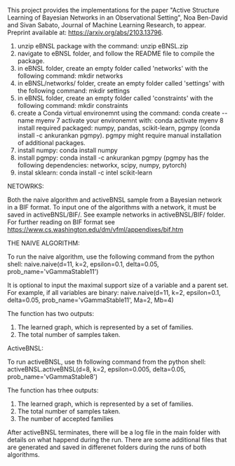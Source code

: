 This project provides the implementations for the paper "Active Structure Learning of Bayesian Networks in an Observational Setting", Noa Ben-David and Sivan Sabato, Journal of Machine Learning Research, to appear. Preprint available at: https://arxiv.org/abs/2103.13796.


1. unzip eBNSL package with the command: unzip eBNSL.zip
2. navigate to eBNSL folder, and follow the README file to compile the package. 
3. in eBNSL folder, create an empty folder called 'networks' with the following command: mkdir networks
4. in eBNSL/networks/ folder, create an empty folder called 'settings' with the following command: mkdir settings
5. in eBNSL folder, create an empty folder called 'constraints' with the following command: mkdir constraints
6. create a Conda virtual environemnt using the command: conda create --name myenv
7 activate your environemnt with: conda activate myenv
8 install required packaged: numpy, pandas, scikit-learn, pgmpy (conda install -c ankurankan pgmpy). pgmpy might require manual installation of additional packages.
8. install numpy: conda install numpy
9. install pgmpy: conda install -c ankurankan pgmpy (pgmpy has the following dependencies: networkx, scipy, numpy, pytorch)
10. instal sklearn: conda install -c intel scikit-learn


NETOWRKS:

Both the naive algorithm and activeBNSL sample from a Bayesian network in a BIF format. 
To input one of the algorithms with a network, it must be saved in activeBNSL/BIF/.
See example networks in activeBNSL/BIF/ folder.
For further reading on BIF format see https://www.cs.washington.edu/dm/vfml/appendixes/bif.htm


THE NAIVE ALGORITHM:

To run the naive algorithm, use the following command from the python shell:
naive.naive(d=11, k=2, epsilon=0.1, delta=0.05, prob_name='vGammaStable11')

It is optional to input the maximal support size of a variable and a parent set. 
For example, if all variables are binary:
naive.naive(d=11, k=2, epsilon=0.1, delta=0.05, prob_name='vGammaStable11', Ma=2, Mb=4)

The function has two outputs: 
1. The learned graph, which is represented by a set of families.
2. The total number of samples taken.

ActiveBNSL:

To run activeBNSL, use th following command from the python shell:
activeBNSL.activeBNSL(d=8, k=2, epsilon=0.005, delta=0.05, prob_name='vGammaStable8')

The function has trhee outputs: 
1. The learned graph, which is represented by a set of families.
2. The total number of samples taken.
3. The number of accepted families

After activeBNSL terminates, there will be a log file in the main folder with details on what happend during the run.
There are some additional files that are generated and saved in differenet folders during the runs of both algorithms.
